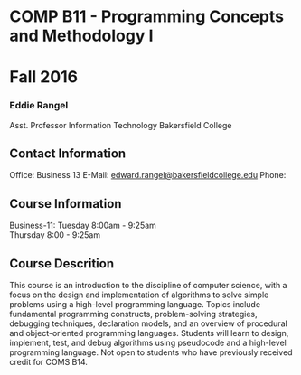 # COMP B11 - Programming Concepts and Methodology I
# Fall 2016

### Eddie Rangel
Asst. Professor
Information Technology
Bakersfield College

## Contact Information
Office: Business 13
E-Mail: edward.rangel@bakersfieldcollege.edu
Phone: 

## Course Information
Business-11:
Tuesday 8:00am - 9:25am    
Thursday 8:00 - 9:25am

## Course Descrition
This course is an introduction to the discipline of computer science, with a focus on the 
design and implementation of algorithms to solve simple problems using a high-level programming 
language. Topics include fundamental programming constructs, problem-solving strategies, 
debugging techniques, declaration models, and an overview of procedural and object-oriented 
programming languages. Students will learn to design, implement, test, and debug algorithms 
using pseudocode and a high-level programming language. Not open to students who have previously 
received credit for COMS B14.
